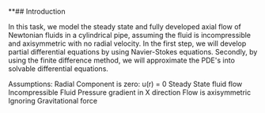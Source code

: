 **## Introduction 

 
 In this task, we model the steady state and fully developed axial flow of Newtonian fluids in a cylindrical pipe, assuming the fluid is incompressible and axisymmetric with no radial velocity. In the first step, we will develop partial differential equations by using Navier-Stokes equations. Secondly, by using the finite difference method, we will approximate the PDE's into solvable differential equations. 


Assumptions:
Radial Component is zero: u(r) = 0 
Steady State fluid flow
Incompressible Fluid 
Pressure gradient in X direction 
Flow is axisymmetric
Ignoring Gravitational force

